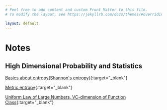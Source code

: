 ```yaml
---
# Feel free to add content and custom Front Matter to this file.
# To modify the layout, see https://jekyllrb.com/docs/themes/#overriding-theme-defaults

layout: default
---
```

# Notes

## High Dimensional Probability and Statistics
[Basics about entropy(Shannon's entropy)](/HDS%20Notes/Basics_about_Entropy.pdf){:target="_blank"}

[Metric entropy](/HDS%20Notes/Metric%20Entropy.pdf){:target="_blank"}

[Uniform Law of Large Numbers, VC-dimension of Function Class](/HDS%20Notes/Uniform%20Law%20of%20Large%20Numbers.pdf){:target="_blank"}


